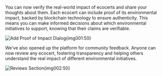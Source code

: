 You can now verify the real-world impact of ecocerts and share your thoughts about them. Each ecocert can include proof of its environmental impact, backed by blockchain technology to ensure authenticity. This means you can make informed decisions about which environmental initiatives to support, knowing that their claims are verifiable.

![Add Proof of Impact Dialog](https://i.ibb.co/Q7ypKLP1/image.png){img001:50}

We've also opened up the platform for community feedback. Anyone can now review any ecocert, fostering transparency and helping others understand the real impact of different environmental initiatives.

![Reviews Section](https://i.ibb.co/hx6YK4Fg/image.png){img002:50}
